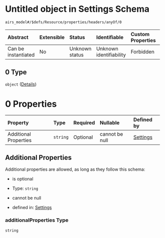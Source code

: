 # Untitled object in Settings Schema

```txt
airs_model#/$defs/Resource/properties/headers/anyOf/0
```



| Abstract            | Extensible | Status         | Identifiable            | Custom Properties | Additional Properties | Access Restrictions | Defined In                                                                |
| :------------------ | :--------- | :------------- | :---------------------- | :---------------- | :-------------------- | :------------------ | :------------------------------------------------------------------------ |
| Can be instantiated | No         | Unknown status | Unknown identifiability | Forbidden         | Allowed               | none                | [model.schema.json\*](../../out/model.schema.json "open original schema") |

## 0 Type

`object` ([Details](model-defs-resource-properties-list-of-headers-if-needed-for-https-requests-anyof-0.md))

# 0 Properties

| Property              | Type     | Required | Nullable       | Defined by                                                                                                                                                                                           |
| :-------------------- | :------- | :------- | :------------- | :--------------------------------------------------------------------------------------------------------------------------------------------------------------------------------------------------- |
| Additional Properties | `string` | Optional | cannot be null | [Settings](model-defs-resource-properties-list-of-headers-if-needed-for-https-requests-anyof-0-additionalproperties.md "airs_model#/$defs/Resource/properties/headers/anyOf/0/additionalProperties") |

## Additional Properties

Additional properties are allowed, as long as they follow this schema:



*   is optional

*   Type: `string`

*   cannot be null

*   defined in: [Settings](model-defs-resource-properties-list-of-headers-if-needed-for-https-requests-anyof-0-additionalproperties.md "airs_model#/$defs/Resource/properties/headers/anyOf/0/additionalProperties")

### additionalProperties Type

`string`
